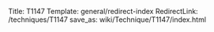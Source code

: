 Title: T1147
Template: general/redirect-index
RedirectLink: /techniques/T1147
save_as: wiki/Technique/T1147/index.html